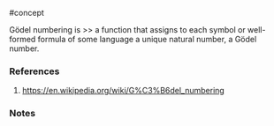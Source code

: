 #concept

Gödel numbering is >> a function that assigns to each symbol or well-formed formula of some language a unique natural number, a Gödel number. 
### References
1. https://en.wikipedia.org/wiki/G%C3%B6del_numbering

### Notes


